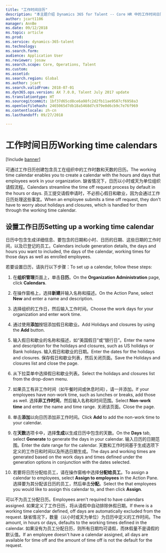 ```yaml
---
title: "工作时间日历"
description: "本主题介绍 Dynamics 365 for Talent -- Core HR 中的工作时间日历和如何设置日历。"
author: jcart1106
manager: AnnBe
ms.date: 09/12/2018
ms.topic: article
ms.prod: 
ms.service: dynamics-365-talent
ms.technology: 
ms.search.form: 
audience: Application User
ms.reviewer: josaw
ms.search.scope: Core, Operations, Talent
ms.custom: 
ms.assetid: 
ms.search.region: Global
ms.author: jcart
ms.search.validFrom: 2018-07-01
ms.dyn365.ops.version: AX 7.0.0, Talent July 2017 update
ms.translationtype: HT
ms.sourcegitcommit: 1bf37d65cd8ce6a98fc2d2fb11ae9587cf6958a3
ms.openlocfilehash: 2465065d7db18a5468d7c979e0d6cb9c7e76f969
ms.contentlocale: zh-cn
ms.lasthandoff: 09/27/2018

---
```


# <a name="working-time-calendars"></a><span data-ttu-id="82221-103">工作时间日历</span><span class="sxs-lookup"><span data-stu-id="82221-103">Working time calendars</span></span>

[!include [banner](includes/banner.md)]

<span data-ttu-id="82221-104">可通过工作日历创建包含员工在组织中的工作时数和天数的日历。</span><span class="sxs-lookup"><span data-stu-id="82221-104">The working time calendar enables you to create a calendar with the hours and days that employees work in your organization.</span></span> <span data-ttu-id="82221-105">缺省情况下，日历以小时或天为单位组织请假流程。</span><span class="sxs-lookup"><span data-stu-id="82221-105">Calendars streamline the time off request process by default in the hours or days.</span></span> <span data-ttu-id="82221-106">员工提交请假申请时，不必担心假日和歇业，因为会通过工作日历处理这些事宜。</span><span class="sxs-lookup"><span data-stu-id="82221-106">When an employee submits a time off request, they don't have to worry about holidays and closures, which is handled for them through the working time calendar.</span></span>

## <a name="setting-up-a-working-time-calendar"></a><span data-ttu-id="82221-107">设置工作日历</span><span class="sxs-lookup"><span data-stu-id="82221-107">Setting up a working time calendar</span></span>

<span data-ttu-id="82221-108">日历中包含生成详细信息、要包含的日期和小时、日历的日期、这些日期的工作时间，以及已登记的员工。</span><span class="sxs-lookup"><span data-stu-id="82221-108">Calendars include generation details, the days and hours you want to included, the days of the calendar, working times for those days as well as enrolled employees.</span></span> 

<span data-ttu-id="82221-109">若要设置日历，请执行以下步骤：</span><span class="sxs-lookup"><span data-stu-id="82221-109">To set up a calendar, follow these steps:</span></span>

1. <span data-ttu-id="82221-110">在**组织管理**页面上，单击**日历**。</span><span class="sxs-lookup"><span data-stu-id="82221-110">On the **Organization Administration** page, click **Calendars**.</span></span>

2. <span data-ttu-id="82221-111">在操作窗格上，选择**新建**并输入名称和描述。</span><span class="sxs-lookup"><span data-stu-id="82221-111">On the Action Pane, select **New** and enter a name and description.</span></span>

3. <span data-ttu-id="82221-112">选择组织的工作日，然后输入工作时间。</span><span class="sxs-lookup"><span data-stu-id="82221-112">Choose the work days for your organization and enter work time.</span></span>

4. <span data-ttu-id="82221-113">通过使用**添加**按钮添加假日和歇业。</span><span class="sxs-lookup"><span data-stu-id="82221-113">Add Holidays and closures by using the **Add** button.</span></span>

5. <span data-ttu-id="82221-114">输入假日和歇业的名称和描述，如“美国假日”或“银行日”。</span><span class="sxs-lookup"><span data-stu-id="82221-114">Enter the name and description for the holidays and closures, such as US holidays or Bank holidays.</span></span> <span data-ttu-id="82221-115">输入假日和歇业的日期。</span><span class="sxs-lookup"><span data-stu-id="82221-115">Enter the dates for the holidays and closures.</span></span> <span data-ttu-id="82221-116">保存假日和歇业列表，然后关闭页面。</span><span class="sxs-lookup"><span data-stu-id="82221-116">Save the Holidays and closures list and close the page.</span></span>

6. <span data-ttu-id="82221-117">从下拉菜单中选择假日和歇业列表。</span><span class="sxs-lookup"><span data-stu-id="82221-117">Select the holidays and closures list from the drop-down menu.</span></span>

7. <span data-ttu-id="82221-118">如果员工有非工作时间（如午餐时间或休息时间），请一并添加。</span><span class="sxs-lookup"><span data-stu-id="82221-118">If your employees have non-work time, such as lunches or breaks, add those as well.</span></span> <span data-ttu-id="82221-119">选择**非工作时间**，然后输入名称和时间范围。</span><span class="sxs-lookup"><span data-stu-id="82221-119">Select **Non-work time** and enter the name and time range.</span></span> <span data-ttu-id="82221-120">关闭该页面。</span><span class="sxs-lookup"><span data-stu-id="82221-120">Close the page.</span></span> 

8. <span data-ttu-id="82221-121">单击**添加**以向日历添加非工作时间。</span><span class="sxs-lookup"><span data-stu-id="82221-121">Click **Add** to add the non-work time to your calendar.</span></span>

9. <span data-ttu-id="82221-122">在**天数**选项卡中，选择**生成**以生成日历中包含的天数。</span><span class="sxs-lookup"><span data-stu-id="82221-122">On the **Days** tab, select **Generate** to generate the days in your calendar.</span></span> <span data-ttu-id="82221-123">输入日历的日期范围。</span><span class="sxs-lookup"><span data-stu-id="82221-123">Enter the date range for the calendar.</span></span> <span data-ttu-id="82221-124">天数和工作时间基于生成选项下定义的工作日和时间以及所选日期生成。</span><span class="sxs-lookup"><span data-stu-id="82221-124">The days and working times are generated based on the work days and times defined under the generation options in conjunction with the dates selected.</span></span>

10. <span data-ttu-id="82221-125">若要将日历分配给员工，请在操作窗格中选择**分配给员工**。</span><span class="sxs-lookup"><span data-stu-id="82221-125">To assign a calendar to employees, select **Assign to employees** in the Action Pane.</span></span> <span data-ttu-id="82221-126">选择要为其分配该日历的员工，然后单击**分配**。</span><span class="sxs-lookup"><span data-stu-id="82221-126">Select the that employees you would like to assign this calendar to, and then click **Assign**.</span></span>

<span data-ttu-id="82221-127">可以不为员工分配日历。</span><span class="sxs-lookup"><span data-stu-id="82221-127">Employees aren't required to have calendars assigned.</span></span> <span data-ttu-id="82221-128">如果定义了工作日历，将从请假中自动排除休假日期。</span><span class="sxs-lookup"><span data-stu-id="82221-128">If there is a working time calendar defined, off days are automatically excluded from the request.</span></span> <span data-ttu-id="82221-129">缺省情况下，数量（以小时或天为单位）为日历中定义的工作时间。</span><span class="sxs-lookup"><span data-stu-id="82221-129">The amount, in hours or days, defaults to the working times defined in the calendar.</span></span> <span data-ttu-id="82221-130">如果没有为员工分配日历，则所有日期均可请假，而休假量不是请假的默认值。</span><span class="sxs-lookup"><span data-stu-id="82221-130">If an employee doesn't have a calendar assigned, all days are available for time off and the amount of time off is not the default for the request.</span></span> 

